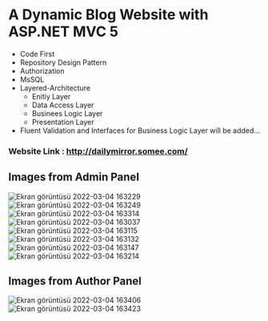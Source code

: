 # A Dynamic Blog Website with ASP.NET MVC 5

 - Code First
 - Repository Design Pattern
 - Authorization
 - MsSQL
 - Layered-Architecture
   - Enitiy Layer
   - Data Access Layer
   - Businees Logic Layer
   - Presentation Layer 
 - Fluent Validation and Interfaces for Business Logic Layer will be added...

### Website Link : http://dailymirror.somee.com/

## Images from Admin Panel
![Ekran görüntüsü 2022-03-04 163229](https://user-images.githubusercontent.com/82759834/156772770-48b4f3b9-ba1a-4601-aef1-dbce0ff0de66.png)
![Ekran görüntüsü 2022-03-04 163249](https://user-images.githubusercontent.com/82759834/156772774-0dd1b23d-9206-4a44-8892-15cd0f7abd87.png)
![Ekran görüntüsü 2022-03-04 163314](https://user-images.githubusercontent.com/82759834/156772776-042c818f-b544-4a65-9294-6b23ab9fdf26.png)
![Ekran görüntüsü 2022-03-04 163037](https://user-images.githubusercontent.com/82759834/156772778-1212dbb9-e159-4a7c-9408-8719e75904eb.png)
![Ekran görüntüsü 2022-03-04 163115](https://user-images.githubusercontent.com/82759834/156772781-4f62b3c4-16e6-4b6d-b843-3d9da9b33df1.png)
![Ekran görüntüsü 2022-03-04 163132](https://user-images.githubusercontent.com/82759834/156772782-2dfb11ef-5440-48b2-b975-9e2082d63000.png)
![Ekran görüntüsü 2022-03-04 163147](https://user-images.githubusercontent.com/82759834/156772785-8ec9f34e-d76b-4e62-8f13-05dc2d904a4a.png)
![Ekran görüntüsü 2022-03-04 163214](https://user-images.githubusercontent.com/82759834/156772786-171324dc-0816-49e9-bee0-a819ba5ca850.png)

## Images from Author Panel
![Ekran görüntüsü 2022-03-04 163406](https://user-images.githubusercontent.com/82759834/156772822-b7b35a42-9816-474f-b4fe-65f022910130.png)
![Ekran görüntüsü 2022-03-04 163423](https://user-images.githubusercontent.com/82759834/156772823-3f2871f1-972e-469f-bdb5-5e79152be710.png)
